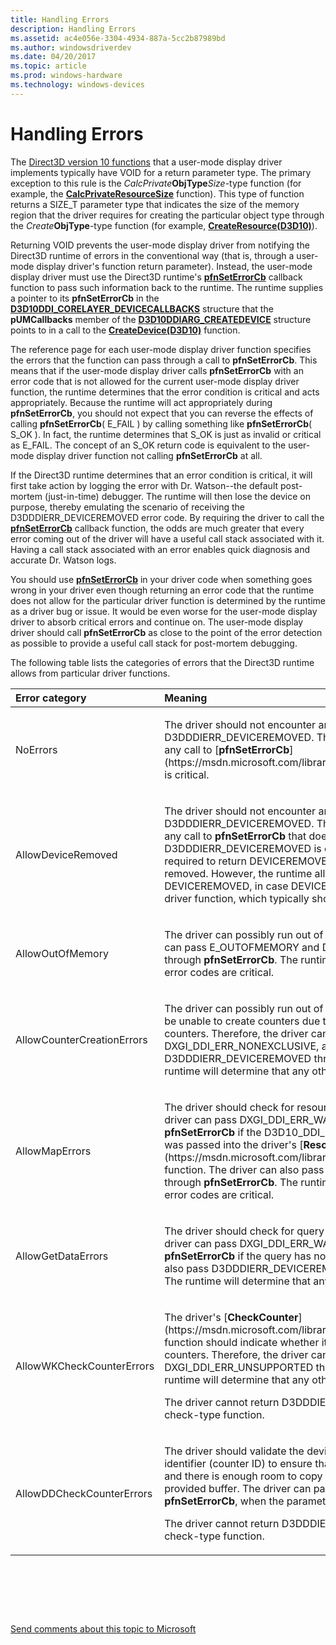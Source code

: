 ```yaml
---
title: Handling Errors
description: Handling Errors
ms.assetid: ac4e056e-3304-4934-887a-5cc2b87989bd
ms.author: windowsdriverdev
ms.date: 04/20/2017
ms.topic: article
ms.prod: windows-hardware
ms.technology: windows-devices
---
```


# Handling Errors


The [Direct3D version 10 functions](https://msdn.microsoft.com/library/windows/hardware/ff552909) that a user-mode display driver implements typically have VOID for a return parameter type. The primary exception to this rule is the *CalcPrivate***ObjType***Size*-type function (for example, the [**CalcPrivateResourceSize**](https://msdn.microsoft.com/library/windows/hardware/ff538302) function). This type of function returns a SIZE\_T parameter type that indicates the size of the memory region that the driver requires for creating the particular object type through the *Create***ObjType**-type function (for example, [**CreateResource(D3D10)**](https://msdn.microsoft.com/library/windows/hardware/ff540691)).

Returning VOID prevents the user-mode display driver from notifying the Direct3D runtime of errors in the conventional way (that is, through a user-mode display driver's function return parameter). Instead, the user-mode display driver must use the Direct3D runtime's [**pfnSetErrorCb**](https://msdn.microsoft.com/library/windows/hardware/ff568929) callback function to pass such information back to the runtime. The runtime supplies a pointer to its **pfnSetErrorCb** in the [**D3D10DDI\_CORELAYER\_DEVICECALLBACKS**](https://msdn.microsoft.com/library/windows/hardware/ff541820) structure that the **pUMCallbacks** member of the [**D3D10DDIARG\_CREATEDEVICE**](https://msdn.microsoft.com/library/windows/hardware/ff541664) structure points to in a call to the [**CreateDevice(D3D10)**](https://msdn.microsoft.com/library/windows/hardware/ff540635) function.

The reference page for each user-mode display driver function specifies the errors that the function can pass through a call to **pfnSetErrorCb**. This means that if the user-mode display driver calls **pfnSetErrorCb** with an error code that is not allowed for the current user-mode display driver function, the runtime determines that the error condition is critical and acts appropriately. Because the runtime will act appropriately during **pfnSetErrorCb**, you should not expect that you can reverse the effects of calling **pfnSetErrorCb**( E\_FAIL ) by calling something like **pfnSetErrorCb**( S\_OK ). In fact, the runtime determines that S\_OK is just as invalid or critical as E\_FAIL. The concept of an S\_OK return code is equivalent to the user-mode display driver function not calling **pfnSetErrorCb** at all.

If the Direct3D runtime determines that an error condition is critical, it will first take action by logging the error with Dr. Watson--the default post-mortem (just-in-time) debugger. The runtime will then lose the device on purpose, thereby emulating the scenario of receiving the D3DDDIERR\_DEVICEREMOVED error code. By requiring the driver to call the [**pfnSetErrorCb**](https://msdn.microsoft.com/library/windows/hardware/ff568929) callback function, the odds are much greater that every error coming out of the driver will have a useful call stack associated with it. Having a call stack associated with an error enables quick diagnosis and accurate Dr. Watson logs.

You should use [**pfnSetErrorCb**](https://msdn.microsoft.com/library/windows/hardware/ff568929) in your driver code when something goes wrong in your driver even though returning an error code that the runtime does not allow for the particular driver function is determined by the runtime as a driver bug or issue. It would be even worse for the user-mode display driver to absorb critical errors and continue on. The user-mode display driver should call **pfnSetErrorCb** as close to the point of the error detection as possible to provide a useful call stack for post-mortem debugging.

The following table lists the categories of errors that the Direct3D runtime allows from particular driver functions.

<table>
<colgroup>
<col width="50%" />
<col width="50%" />
</colgroup>
<thead>
<tr class="header">
<th align="left">Error category</th>
<th align="left">Meaning</th>
</tr>
</thead>
<tbody>
<tr class="odd">
<td align="left"><p>NoErrors</p></td>
<td align="left"><p>The driver should not encounter any errors, including D3DDDIERR_DEVICEREMOVED. The runtime will determine that any call to [<strong>pfnSetErrorCb</strong>](https://msdn.microsoft.com/library/windows/hardware/ff568929) is critical.</p></td>
</tr>
<tr class="even">
<td align="left"><p>AllowDeviceRemoved</p></td>
<td align="left"><p>The driver should not encounter any errors, except for D3DDDIERR_DEVICEREMOVED. The runtime will determine that any call to <strong>pfnSetErrorCb</strong> that does not pass D3DDDIERR_DEVICEREMOVED is critical. The driver is not required to return DEVICEREMOVED if the device has been removed. However, the runtime allows the driver to return DEVICEREMOVED, in case DEVICEREMOVED interfered with the driver function, which typically should not happen.</p></td>
</tr>
<tr class="odd">
<td align="left"><p>AllowOutOfMemory</p></td>
<td align="left"><p>The driver can possibly run out of memory. Therefore, the driver can pass E_OUTOFMEMORY and D3DDDIERR_DEVICEREMOVED through <strong>pfnSetErrorCb</strong>. The runtime will determine that any other error codes are critical.</p></td>
</tr>
<tr class="even">
<td align="left"><p>AllowCounterCreationErrors</p></td>
<td align="left"><p>The driver can possibly run out of memory. The driver also might be unable to create counters due to the exclusive nature of counters. Therefore, the driver can pass E_OUTOFMEMORY, DXGI_DDI_ERR_NONEXCLUSIVE, and D3DDDIERR_DEVICEREMOVED through <strong>pfnSetErrorCb</strong>. The runtime will determine that any other error codes are critical.</p></td>
</tr>
<tr class="odd">
<td align="left"><p>AllowMapErrors</p></td>
<td align="left"><p>The driver should check for resource contention. Therefore, the driver can pass DXGI_DDI_ERR_WASSTILLDRAWING through <strong>pfnSetErrorCb</strong> if the D3D10_DDI_MAP_FLAG_DONOTWAIT flag was passed into the driver's [<strong>ResourceMap</strong>](https://msdn.microsoft.com/library/windows/hardware/ff569492) function. The driver can also pass D3DDDIERR_DEVICEREMOVED through <strong>pfnSetErrorCb</strong>. The runtime will determine that any other error codes are critical.</p></td>
</tr>
<tr class="even">
<td align="left"><p>AllowGetDataErrors</p></td>
<td align="left"><p>The driver should check for query completion. Therefore, the driver can pass DXGI_DDI_ERR_WASSTILLDRAWING through <strong>pfnSetErrorCb</strong> if the query has not finished yet. The driver can also pass D3DDDIERR_DEVICEREMOVED through <strong>pfnSetErrorCb</strong>. The runtime will determine that any other error codes are critical.</p></td>
</tr>
<tr class="odd">
<td align="left"><p>AllowWKCheckCounterErrors</p></td>
<td align="left"><p>The driver's [<strong>CheckCounter</strong>](https://msdn.microsoft.com/library/windows/hardware/ff539385) function should indicate whether it supports any runtime-defined counters. Therefore, the driver can pass DXGI_DDI_ERR_UNSUPPORTED through <strong>pfnSetErrorCb</strong>. The runtime will determine that any other error codes are critical.</p>
<p>The driver cannot return D3DDDIERR_DEVICEREMOVED for any check-type function.</p></td>
</tr>
<tr class="even">
<td align="left"><p>AllowDDCheckCounterErrors</p></td>
<td align="left"><p>The driver should validate the device-dependent counter identifier (counter ID) to ensure that the counter ID is within range and there is enough room to copy each counter string into the provided buffer. The driver can pass E_INVALIDARG through <strong>pfnSetErrorCb</strong>, when the parameters are incorrect in this way.</p>
<p>The driver cannot return D3DDDIERR_DEVICEREMOVED for any check-type function.</p></td>
</tr>
</tbody>
</table>

 

 

 

[Send comments about this topic to Microsoft](mailto:wsddocfb@microsoft.com?subject=Documentation%20feedback%20[display\display]:%20Handling%20Errors%20%20RELEASE:%20%282/10/2017%29&body=%0A%0APRIVACY%20STATEMENT%0A%0AWe%20use%20your%20feedback%20to%20improve%20the%20documentation.%20We%20don't%20use%20your%20email%20address%20for%20any%20other%20purpose,%20and%20we'll%20remove%20your%20email%20address%20from%20our%20system%20after%20the%20issue%20that%20you're%20reporting%20is%20fixed.%20While%20we're%20working%20to%20fix%20this%20issue,%20we%20might%20send%20you%20an%20email%20message%20to%20ask%20for%20more%20info.%20Later,%20we%20might%20also%20send%20you%20an%20email%20message%20to%20let%20you%20know%20that%20we've%20addressed%20your%20feedback.%0A%0AFor%20more%20info%20about%20Microsoft's%20privacy%20policy,%20see%20http://privacy.microsoft.com/default.aspx. "Send comments about this topic to Microsoft")




